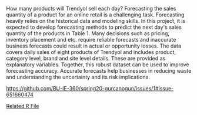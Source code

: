 How many products will Trendyol sell each day? Forecasting the sales quantity of a product for an online retail is a challenging task. 
Forecasting heavily relies on the historical data and modeling skills. 
In this project, it is expected to develop forecasting methods to predict the next day's sales quantity of the products in Table 1. 
Many decisions such as pricing, inventory placement and etc. require reliable forecasts and inaccurate business forecasts could result in actual or opportunity losses. 
The data covers daily sales of eight products of Trendyol and includes product, category level, brand and site level details. 
These are provided as explanatory variables. Together, this robust dataset can be used to improve forecasting accuracy. 
Accurate forecasts help businesses in reducing waste and understanding the uncertainty and its risk implications.

https://github.com/BU-IE-360/spring20-gurcanogun/issues/1#issue-651660474

[Related R File](Project.R)
